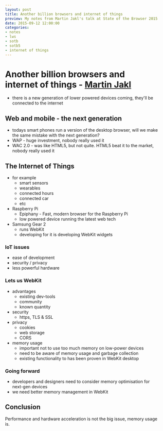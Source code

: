 ```yaml
---
layout: post
title: Another billion browsers and internet of things
preview: My notes from Martin Jakl's talk at State of the Browser 2015
date: 2015-09-12 12:00:00
categories:
- notes
- lws
- sotb
- sotb5
- internet of things
---
```


# Another billion browsers and internet of things - [Martin Jakl](@JaklMartin)

- there is a new generation of lower powered devices coming, they'll be connected to the internet

## Web and mobile - the next generation

- todays smart phones run a version of the desktop browser, will we make the same mistake with the next generation?
- WAP - huge investment, nobody really used it
- WAC 2.0 - was like HTML5, but not quite. HTML5 beat it to the market, nobody really used it

## The Internet of Things

- for example
	- smart sensors
	- wearables
	- connected hours
	- connected car
	- etc
- Raspberry Pi
	- Epiphany - Fast, modern browser for the Raspberry Pi
	- low powered device running the latest web tech
- Samsung Gear 2
	- runs WebKit
	- developing for it is developing WebKit widgets

### IoT issues

- ease of development
- security / privacy
- less powerful hardware

### Lets us WebKit

- advantages
	- existing dev-tools
	- community
	- known quantity
- security
	- https, TLS & SSL
- privacy
	- cookies
	- web storage
	- CORS
- memory usage
	- important not to use too much memory on low-power devices
	- need to be aware of memory usage and garbage collection
	- existing functionality to has been proven in WebKit desktop

### Going forward

- developers and designers need to consider memory optimisation for next-gen devices
- we need better memory management in WebKit

## Conclusion

Performance and hardware acceleration is not the big issue, memory usage is.
